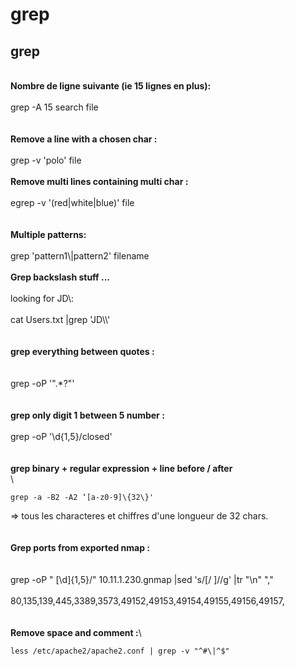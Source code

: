 # grep

## grep

\
**Nombre de ligne suivante (ie 15 lignes en plus):**\
\
grep -A 15 search file\
\
\
**Remove a line with a chosen char :**\
\
grep -v 'polo' file\
\
**Remove multi lines containing multi char :**\
\
egrep -v '(red|white|blue)' file\
\
\
**Multiple patterns:**\
\
grep 'pattern1\\|pattern2' filename\
\
**Grep backslash stuff ...**\
\
looking for JD\\:\
\
cat Users.txt |grep 'JD\\\\'\
\
\
**grep everything between quotes :**\
\
\
grep -oP '".\*?"'\
\
\
**grep only digit 1 between 5 number :**\
\
grep -oP '\d{1,5}/closed'\
\
\
**grep binary + regular expression + line before / after**\
\


```
grep -a -B2 -A2 ‘[a-z0-9]\{32\}' 
```

\=> tous les characteres et chiffres d'une longueur de 32 chars.\
\
\
**Grep ports from exported nmap :**\
\
\
&#x20;grep -oP " \[\d]{1,5}/" 10.11.1.230.gnmap |sed 's/\[/ ]//g' |tr "\n" ","\
\
80,135,139,445,3389,3573,49152,49153,49154,49155,49156,49157,\
\
\
**Remove space and comment :**\


```
less /etc/apache2/apache2.conf | grep -v "^#\|^$"

```
